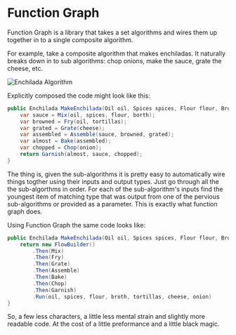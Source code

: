 # Function Graph

Function Graph is a library that takes a set algorithms and wires them up together in to a single composite algorithm. 

For example, take a composite algorithm that makes enchiladas. It naturally breaks down in to sub algorithms: chop onions, make the sauce, grate the cheese, etc.

![Enchilada Algorithm](https://raw.githubusercontent.com/Prototypist1/FunctionGraph/master/EnchiladaAlgorithm.png)

Explicitly composed the code might look like this:

```C#
public Enchilada MakeEnchilada(Oil oil, Spices spices, Flour flour, Broth broth, Tortillas tortillas, Cheese cheese, Onion onion){
    var sauce = Mix(oil, spices, flour, borth);
    var browned = Fry(oil, tortillas);
    var grated = Grate(cheese);
    var assembled = Assemble(sauce, browned, grated);
    var almost = Bake(assembled);
    var chopped = Chop(onion);
    return Garnish(almost, sauce, chopped);
}
```

The thing is, given the sub-algorithms it is pretty easy to automatically wire things togther using their inputs and output types. Just go through all the the sub-algorthms in order. For each of the sub-algorithm's inputs find the youngest item of matching type that was output from one of the pervious sub-algorithms or provided as a parameter. This is exactly what function graph does.

Using Function Graph the same code looks like:

```C#
public Enchilada MakeEnchilada(Oil oil, Spices spices, Flour flour, Broth broth, Tortillas tortillas, Cheese cheese, Onion onion){
    return new FlowBuilder()
        .Then(Mix)
        .Then(Fry)
        .Then(Grate)
        .Then(Assemble)
        .Then(Bake)
        .Then(Chop)
        .Then(Garnish)
        .Run(oil, spices, flour, broth, tortillas, cheese, onion)
}
```

So, a few less characters, a little less mental strain and slightly more readable code. At the cost of a little preformance and a little black magic.